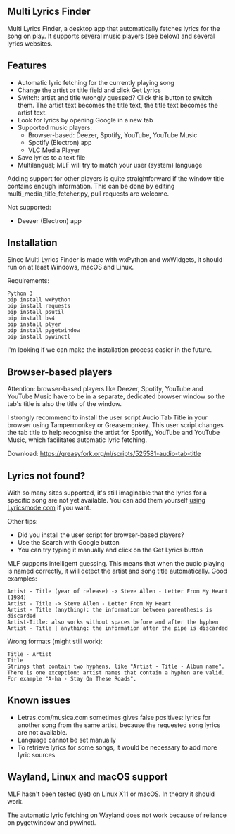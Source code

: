 Multi Lyrics Finder
-------------------

Multi Lyrics Finder, a desktop app that automatically fetches lyrics for the song on play. It supports several music players (see below) and several lyrics websites.

Features
--------

* Automatic lyric fetching for the currently playing song
* Change the artist or title field and click Get Lyrics
* Switch: artist and title wrongly guessed? Click this button to switch them. The artist text becomes the title text, the title text becomes the artist text.
* Look for lyrics by opening Google in a new tab
* Supported music players:
  * Browser-based: Deezer, Spotify, YouTube, YouTube Music
  * Spotify (Electron) app
  * VLC Media Player
* Save lyrics to a text file
* Multilangual; MLF will try to match your user (system) language

Adding support for other players is quite straightforward if the window title contains enough information. This can be done by editing multi_media_title_fetcher.py, pull requests are welcome.

Not supported:
* Deezer (Electron) app

Installation
------------
Since Multi Lyrics Finder is made with wxPython and wxWidgets, it should run on at least Windows, macOS and Linux.

Requirements:

    Python 3
    pip install wxPython
    pip install requests
    pip install psutil
    pip install bs4
    pip install plyer
    pip install pygetwindow
    pip install pywinctl

I'm looking if we can make the installation process easier in the future.

Browser-based players
---------------------
Attention: browser-based players like Deezer, Spotify, YouTube and YouTube Music have to be in a separate, dedicated browser window so the tab's title is also the title of the window.

I strongly recommend to install the user script Audio Tab Title in your browser using Tampermonkey or Greasemonkey.
This user script changes the tab title to help recognise the artist for Spotify, YouTube and YouTube Music, which facilitates automatic lyric fetching.

Download: https://greasyfork.org/nl/scripts/525581-audio-tab-title

Lyrics not found?
----------------
With so many sites supported, it's still imaginable that the lyrics for a specific song are not yet available. You can add them yourself [using Lyricsmode.com](https://www.lyricsmode.com/lyrics_submit.php) if you want.

Other tips:
* Did you install the user script for browser-based players?
* Use the Search with Google button
* You can try typing it manually and click on the Get Lyrics button

MLF supports intelligent guessing. This means that when the audio playing is named correctly, it will detect the artist and song title automatically. Good examples:

    Artist - Title (year of release) -> Steve Allen - Letter From My Heart (1984)
    Artist - Title -> Steve Allen - Letter From My Heart
    Artist - Title (anything): the information between parenthesis is discarded
    Artist-Title: also works without spaces before and after the hyphen
    Artist - Title | anything: the information after the pipe is discarded

Wrong formats (might still work):

    Title - Artist
    Title
    Strings that contain two hyphens, like "Artist - Title - Album name". There is one exception: artist names that contain a hyphen are valid. For example "A-ha - Stay On These Roads".

Known issues
------------
* Letras.com/musica.com sometimes gives false positives: lyrics for another song from the same artist, because the requested song lyrics are not available.
* Language cannot be set manually
* To retrieve lyrics for some songs, it would be necessary to add more lyric sources

Wayland, Linux and macOS support
-------
MLF hasn't been tested (yet) on Linux X11 or macOS. In theory it should work.

The automatic lyric fetching on Wayland does not work because of reliance on pygetwindow and pywinctl.


